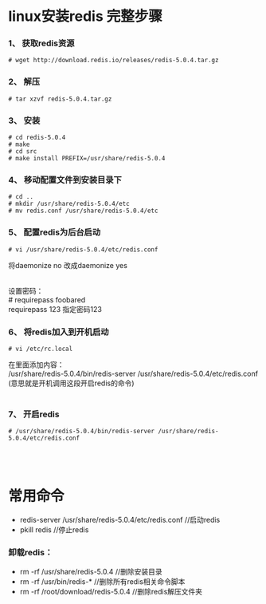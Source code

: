# linux安装redis 完整步骤

### 1、 获取redis资源
```shell
# wget http://download.redis.io/releases/redis-5.0.4.tar.gz
```

### 2、 解压
```shell
# tar xzvf redis-5.0.4.tar.gz
```

### 3、 安装
```shell
# cd redis-5.0.4
# make
# cd src
# make install PREFIX=/usr/share/redis-5.0.4
```

### 4、 移动配置文件到安装目录下
```shell
# cd ..
# mkdir /usr/share/redis-5.0.4/etc
# mv redis.conf /usr/share/redis-5.0.4/etc
```

### 5、 配置redis为后台启动
```shell
# vi /usr/share/redis-5.0.4/etc/redis.conf
```
将daemonize no 改成daemonize yes  
&nbsp;&nbsp;

设置密码：  
\# requirepass foobared  
requirepass 123   指定密码123
&nbsp;&nbsp;

### 6、 将redis加入到开机启动
```shell
# vi /etc/rc.local
```
在里面添加内容：  
/usr/share/redis-5.0.4/bin/redis-server /usr/share/redis-5.0.4/etc/redis.conf  
(意思就是开机调用这段开启redis的命令)  
&nbsp;&nbsp;

### 7、 开启redis
```shell
# /usr/share/redis-5.0.4/bin/redis-server /usr/share/redis-5.0.4/etc/redis.conf 
```
&nbsp;&nbsp;  
&nbsp;&nbsp;  

# 常用命令
* redis-server /usr/share/redis-5.0.4/etc/redis.conf //启动redis  
* pkill redis  //停止redis  

### 卸载redis：
* rm -rf /usr/share/redis-5.0.4 //删除安装目录  
* rm -rf /usr/bin/redis-* //删除所有redis相关命令脚本  
* rm -rf /root/download/redis-5.0.4 //删除redis解压文件夹
